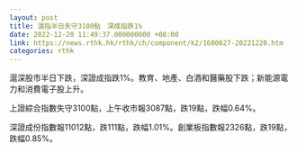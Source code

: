```yaml
---
layout: post
title: 滬指半日失守3100點　深成指跌1%
date: 2022-12-20 11:49:37.000000000 +08:00
link: https://news.rthk.hk/rthk/ch/component/k2/1680627-20221220.htm
categories: rthk
---
```


滬深股市半日下跌，深證成指跌1%。教育、地產、白酒和醫藥股下跌；新能源電力和消費電子股上升。

上證綜合指數失守3100點，上午收市報3087點，跌19點，跌幅0.64%。

深證成份指數報11012點，跌111點，跌幅1.01%。創業板指數報2326點，跌19點，跌幅0.85%。
